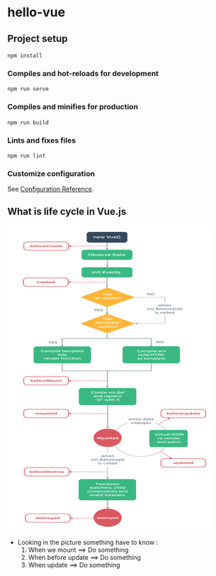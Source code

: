# hello-vue

## Project setup

```
npm install
```

### Compiles and hot-reloads for development

```
npm run serve
```

### Compiles and minifies for production

```
npm run build
```

### Lints and fixes files

```
npm run lint
```

### Customize configuration

See [Configuration Reference](https://cli.vuejs.org/config/).

## What is life cycle in Vue.js

![Image-Life_Cycle](image/Life_Cycle.png) <br>

- Looking in the picture something have to know :
  1. When we mount ==> Do something
  2. When before update ==> Do something
  3. When update ==> Do something
